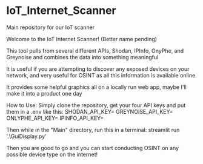 # IoT_Internet_Scanner
Main repository for our IoT scanner

Welcome to the IoT Internet Scanner! (Better name pending)

This tool pulls from several different APIs, Shodan, IPInfo, OnyPhe, and Greynoise and combines the data into something meaningful

It is useful if you are attempting to discover any exposed devices on your network, and very useful for OSINT as all this information is available online.

It provides some helpful graphics all on a locally run web app, maybe I'll make it into a product one day

How to Use:
Simply clone the repository, get your four API keys and put them in a .env like this:
SHODAN_API_KEY=<yourkeyhere>
GREYNOISE_API_KEY=<yourkeyhere>
ONLYPHE_API_KEY=<yourkeyhere>
IPINFO_API_KEY=<yourkeyhere>

Then while in the "Main" directory, run this in a terminal: streamlit run '.\GuiDisplay.py'

Then you are good to go and you can start conducting OSINT on any possible device type on the internet!